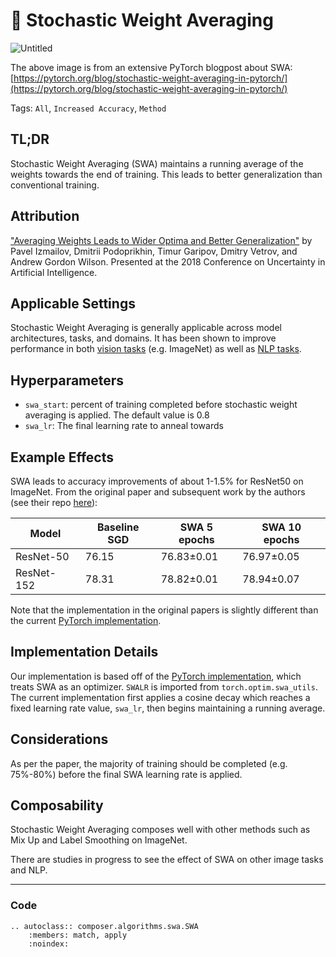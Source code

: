 # 🧩 Stochastic Weight Averaging

![Untitled](https://storage.googleapis.com/docs.mosaicml.com/images/methods/swa.png)

The above image is from an extensive PyTorch blogpost about SWA:
[https://pytorch.org/blog/stochastic-weight-averaging-in-pytorch/](https://pytorch.org/blog/stochastic-weight-averaging-in-pytorch/)

Tags: `All`, `Increased Accuracy`, `Method`

## TL;DR

Stochastic Weight Averaging (SWA) maintains a running average of the weights towards the end of training. This leads to better generalization than conventional training.

## Attribution

["Averaging Weights Leads to Wider Optima and Better Generalization"](https://arxiv.org/abs/1803.05407) by Pavel Izmailov, Dmitrii Podoprikhin, Timur Garipov, Dmitry Vetrov, and Andrew Gordon Wilson. Presented at the 2018 Conference on Uncertainty in Artificial Intelligence.

## Applicable Settings

Stochastic Weight Averaging is generally applicable across model architectures, tasks, and domains. It has been shown to improve performance in both [vision tasks](https://arxiv.org/abs/1803.05407) (e.g. ImageNet) as well as [NLP tasks](https://arxiv.org/abs/1902.02476).

## Hyperparameters

- `swa_start`: percent of training completed before stochastic weight averaging is applied. The default value is 0.8
- `swa_lr`: The final learning rate to anneal towards

## Example Effects

SWA leads to accuracy improvements of about 1-1.5% for ResNet50 on ImageNet. From the original paper and subsequent work by the authors (see their repo [here](https://github.com/izmailovpavel/torch_swa_examples)):


| Model      | Baseline SGD | SWA 5 epochs | SWA 10 epochs |
|------------|--------------|--------------|---------------|
| ResNet-50  | 76.15        | 76.83±0.01   | 76.97±0.05    |
| ResNet-152 | 78.31        | 78.82±0.01   | 78.94±0.07    |


Note that the implementation in the original papers is slightly different than the current [PyTorch implementation](https://pytorch.org/blog/pytorch-1.6-now-includes-stochastic-weight-averaging/).

## Implementation Details

Our implementation is based off of the [PyTorch implementation](https://pytorch.org/blog/pytorch-1.6-now-includes-stochastic-weight-averaging/), which treats SWA as an optimizer.  `SWALR` is imported from `torch.optim.swa_utils`. The current implementation first applies a cosine decay which reaches a fixed learning rate value, `swa_lr`, then begins maintaining a running average.

## Considerations

As per the paper, the majority of training should be completed (e.g. 75%-80%) before the final SWA learning rate is applied.

## Composability

Stochastic Weight Averaging composes well with other methods such as Mix Up and Label Smoothing on ImageNet.

There are studies in progress to see the effect of SWA on other image tasks and NLP.

---

### Code

```{eval-rst}
.. autoclass:: composer.algorithms.swa.SWA
    :members: match, apply
    :noindex:
```
